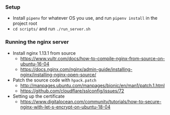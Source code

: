 ### Setup
- Install `pipenv` for whatever OS you use, and run `pipenv install` in the project root
- `cd scripts/` and run `./run_server.sh`

### Running the nginx server
- Install nginx 1.13.1 from source
  - https://www.vultr.com/docs/how-to-compile-nginx-from-source-on-ubuntu-16-04
  - https://docs.nginx.com/nginx/admin-guide/installing-nginx/installing-nginx-open-source/
- Patch the source code with `hpack.patch`
  - http://manpages.ubuntu.com/manpages/bionic/en/man1/patch.1.html
  - https://github.com/cloudflare/sslconfig/issues/72
- Setting up the certificate
  - https://www.digitalocean.com/community/tutorials/how-to-secure-nginx-with-let-s-encrypt-on-ubuntu-18-04
